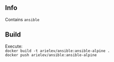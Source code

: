 
Info
----
Contains `ansible`

Build
-----
Execute:  
`docker build -t arielev/ansible:ansible-alpine .`  
`docker push arielev/ansible:ansible-alpine`
